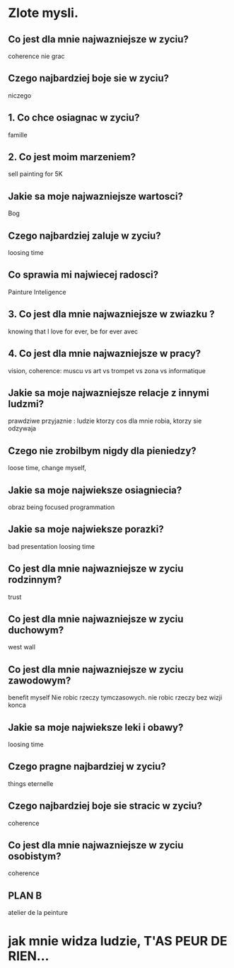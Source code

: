 # Zlote mysli.

## Co jest dla mnie najwazniejsze w zyciu?
coherence
nie grac 

## Czego najbardziej boje sie w zyciu?
niczego

## 1. Co chce osiagnac w zyciu?
famille

## 2. Co jest moim marzeniem?
sell painting for 5K

## Jakie sa moje najwazniejsze wartosci?
Bog

## Czego najbardziej zaluje w zyciu?
loosing time

## Co sprawia mi najwiecej radosci?
Painture
Inteligence

## 3. Co jest dla mnie najwazniejsze w zwiazku ?
knowing that I love for ever, be for ever avec 

## 4. Co jest dla mnie najwazniejsze w pracy?
vision, coherence: muscu vs art vs trompet vs zona vs informatique

## Jakie sa moje najwazniejsze relacje z innymi ludzmi?
prawdziwe przyjaznie : ludzie ktorzy cos dla mnie robia, ktorzy sie odzywaja

## Czego nie zrobilbym nigdy dla pieniedzy?
loose time, change myself, 

## Jakie sa moje najwieksze osiagniecia?
obraz
being focused
programmation

## Jakie sa moje najwieksze porazki?
bad presentation
loosing time

## Co jest dla mnie najwazniejsze w zyciu rodzinnym?
trust

## Co jest dla mnie najwazniejsze w zyciu duchowym?
west wall

## Co jest dla mnie najwazniejsze w zyciu zawodowym?
benefit myself
Nie robic rzeczy tymczasowych. 
nie robic rzeczy bez wizji konca

## Jakie sa moje najwieksze leki i obawy?
loosing time

## Czego pragne najbardziej w zyciu?
things eternelle

## Czego najbardziej boje sie stracic w zyciu?
coherence

## Co jest dla mnie najwazniejsze w zyciu osobistym?
coherence

## PLAN B
atelier de la peinture

# jak mnie widza ludzie, T'AS PEUR DE RIEN...
